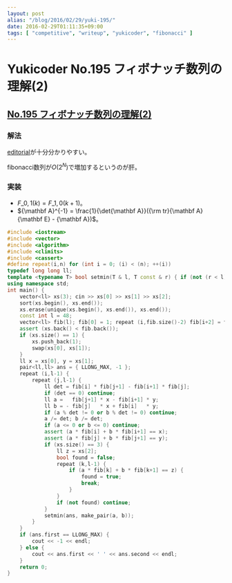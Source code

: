 ```yaml
---
layout: post
alias: "/blog/2016/02/29/yuki-195/"
date: 2016-02-29T01:11:35+09:00
tags: [ "competitive", "writeup", "yukicoder", "fibonacci" ]
---
```


# Yukicoder No.195 フィボナッチ数列の理解(2)

## [No.195 フィボナッチ数列の理解(2)](http://yukicoder.me/problems/382)

### 解法

[editorial](http://kmjp.hatenablog.jp/entry/2015/04/27/0930)が十分分かりやすい。

fibonacci数列が$O(2^N)$で増加するというのが肝。

### 実装

-   $F\_{0,1}(k) = F\_{1,0}(k+1)$。
-   ${\mathbf A}^{-1} = \frac{1}{\det{\mathbf A}}({\rm tr}{\mathbf A}{\mathbf E} - {\mathbf A})$。

``` c++
#include <iostream>
#include <vector>
#include <algorithm>
#include <climits>
#include <cassert>
#define repeat(i,n) for (int i = 0; (i) < (n); ++(i))
typedef long long ll;
template <typename T> bool setmin(T & l, T const & r) { if (not (r < l)) return false; l = r; return true; }
using namespace std;
int main() {
    vector<ll> xs(3); cin >> xs[0] >> xs[1] >> xs[2];
    sort(xs.begin(), xs.end());
    xs.erase(unique(xs.begin(), xs.end()), xs.end());
    const int l = 48;
    vector<ll> fib(l); fib[0] = 1; repeat (i,fib.size()-2) fib[i+2] = fib[i] + fib[i+1];
    assert (xs.back() < fib.back());
    if (xs.size() == 1) {
        xs.push_back(1);
        swap(xs[0], xs[1]);
    }
    ll x = xs[0], y = xs[1];
    pair<ll,ll> ans = { LLONG_MAX, -1 };
    repeat (i,l-1) {
        repeat (j,l-1) {
            ll det = fib[i] * fib[j+1] - fib[i+1] * fib[j];
            if (det == 0) continue;
            ll a =   fib[j+1] * x - fib[i+1] * y;
            ll b = - fib[j]   * x + fib[i]   * y;
            if (a % det != 0 or b % det != 0) continue;
            a /= det; b /= det;
            if (a <= 0 or b <= 0) continue;
            assert (a * fib[i] + b * fib[i+1] == x);
            assert (a * fib[j] + b * fib[j+1] == y);
            if (xs.size() == 3) {
                ll z = xs[2];
                bool found = false;
                repeat (k,l-1) {
                    if (a * fib[k] + b * fib[k+1] == z) {
                        found = true;
                        break;
                    }
                }
                if (not found) continue;
            }
            setmin(ans, make_pair(a, b));
        }
    }
    if (ans.first == LLONG_MAX) {
        cout << -1 << endl;
    } else {
        cout << ans.first << ' ' << ans.second << endl;
    }
    return 0;
}
```
